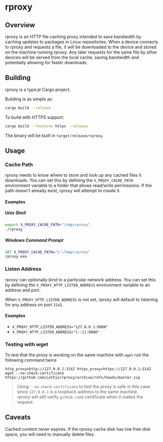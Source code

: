 # rproxy

## Overview
rproxy is an HTTP file caching proxy
intended to save bandwidth by caching updates to packages in Linux repositories.
When a device connects to rproxy and requests a file,
it will be downloaded to the device and stored on the machine running rproxy.
Any later requests for the same file by other devices will be served from the local cache,
saving bandwidth and potentially allowing for faster downloads.

## Building
rproxy is a typical Cargo project.

Building is as simple as:
```sh
cargo build --release
```
To build with HTTPS support:
```sh
cargo build --features https --release
```
The binary will be built in `target/release/rproxy`.

## Usage
### Cache Path
rproxy needs to know where to store and look up any cached files it downloads.
You can set this by defining the `X_PROXY_CACHE_PATH` environment variable
to a folder that allows read/write permissions. 
If the path doesn't already exist, rproxy will attempt to create it.

#### Examples
##### Unix Shell
```sh
export X_PROXY_CACHE_PATH="/tmp/rproxy"
./rproxy
```
##### Windows Command Prompt
```cmd
SET X_PROXY_CACHE_PATH="C:\Temp\rproxy"
rproxy.exe
```
### Listen Address
rproxy can optionally bind to a particular network address. 
You can set this by defining the `X_PROXY_HTTP_LISTEN_ADDRESS` environment variable 
to an address and port.

When `X_PROXY_HTTP_LISTEN_ADDRESS` is not set, 
rproxy will default to listening for any address on port `3142`.

#### Examples
- `X_PROXY_HTTP_LISTEN_ADDRESS="127.0.0.1:8080"`
- `X_PROXY_HTTP_LISTEN_ADDRESS="[::1]:8080"`

### Testing with wget
To test that the proxy is working on the same machine with `wget` run the following command twice
```
http_proxy=http://127.0.0.1:3142 https_proxy=https://127.0.0.1:3142 wget --no-check-certificate https://github.com/Lethja/rproxy/archive/refs/heads/master.zip
```
> Using `--no-check-certificate` to test the proxy is safe in this case
since `127.0.0.1` is a loopback address to the same machine.\
rproxy will still verify `github.com`s certificate when it makes the request.

## Caveats
Cached content never expires.
If the rproxy cache disk has low free disk space, you will need to manually delete files.